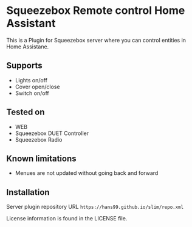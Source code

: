 # Squeezebox Remote control Home Assistant

This is a Plugin for Squeezebox server where you can control entities in Home Assistane.

## Supports

- Lights on/off
- Cover open/close
- Switch on/off

## Tested on

- WEB
- Squeezebox DUET Controller
- Squeezebox Radio

## Known limitations

- Menues are not updated without going back and forward

## Installation

Server plugin repository URL `https://hans99.github.io/slim/repo.xml`

License information is found in the LICENSE file.